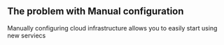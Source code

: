 ## The problem with Manual configuration
Manually configuring cloud infrastructure allows you to easily start using new serviecs 
